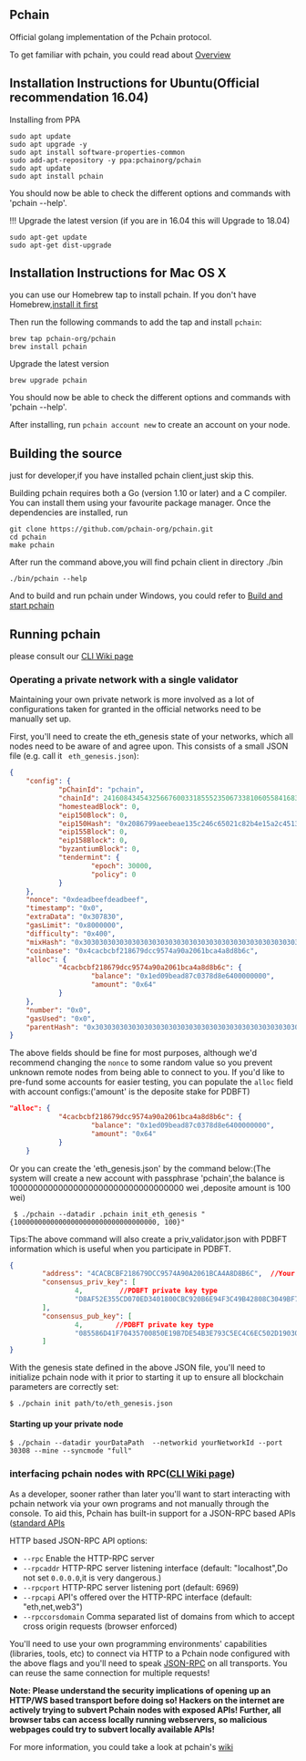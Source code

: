## Pchain

Official golang implementation of the Pchain protocol.

To get familiar with pchain, you could read about [Overview](https://github.com/pchain-org/pchain/wiki/Welcome-to-pchain)

## Installation Instructions for Ubuntu(Official recommendation 16.04)

Installing from PPA

```
sudo apt update
sudo apt upgrade -y
sudo apt install software-properties-common
sudo add-apt-repository -y ppa:pchainorg/pchain
sudo apt update
sudo apt install pchain
```
You should now be able to check the different options and commands with 'pchain --help'.

!!! Upgrade the latest version (if you are in 16.04 this will Upgrade to 18.04)

```
sudo apt-get update
sudo apt-get dist-upgrade
```

## Installation Instructions for Mac OS X

you can use our Homebrew tap to install pchain. If you don't have Homebrew,[install it first](https://brew.sh/)

Then run the following commands to add the tap and install `pchain`:

```shell
brew tap pchain-org/pchain
brew install pchain
```

Upgrade the latest version

```shell
brew upgrade pchain
```
You should now be able to check the different options and commands with 'pchain --help'.

After installing, run `pchain account new` to create an account on your node.

## Building the source
just for developer,if you have installed pchain client,just skip this.

Building pchain requires both a Go (version 1.10 or later) and a C compiler.
You can install them using your favourite package manager.
Once the dependencies are installed, run
```shell
git clone https://github.com/pchain-org/pchain.git
cd pchain
make pchain
```
After run the command above,you will find pchain client in directory ./bin

```shell
./bin/pchain --help

```

And to build and run pchain under Windows, you could refer to [Build and start pchain](https://github.com/pchain-org/pchain/wiki/Build-and-start-pchain)

## Running pchain

please consult our
[CLI Wiki page](https://github.com/pchain-org/pchain/wiki/Command-Line-Options)


### Operating a private network with a single validator

Maintaining your own private network is more involved as a lot of configurations taken for granted in
the official networks need to be manually set up.

First, you'll need to create the eth_genesis state of your networks, which all nodes need to be aware of
and agree upon. This consists of a small JSON file (e.g. call it ` eth_genesis.json`):

```json
{
    "config": {
            "pChainId": "pchain",
            "chainId": 24160843454325667600331855523506733810605584168331177014437733538279768116753,
            "homesteadBlock": 0,
            "eip150Block": 0,
            "eip150Hash": "0x2086799aeebeae135c246c65021c82b4e15a2c451340993aacfd2751886514f0",
            "eip155Block": 0,
            "eip158Block": 0,
            "byzantiumBlock": 0,
            "tendermint": {
                    "epoch": 30000,
                    "policy": 0
            }
    },
    "nonce": "0xdeadbeefdeadbeef",
    "timestamp": "0x0",
    "extraData": "0x307830",
    "gasLimit": "0x8000000",
    "difficulty": "0x400",
    "mixHash": "0x3030303030303030303030303030303030303030303030303030303030303030",
    "coinbase": "0x4cacbcbf218679dcc9574a90a2061bca4a8d8b6c",
    "alloc": {
            "4cacbcbf218679dcc9574a90a2061bca4a8d8b6c": {
                    "balance": "0x1ed09bead87c0378d8e6400000000",
                    "amount": "0x64"
            }
    },
    "number": "0x0",
    "gasUsed": "0x0",
    "parentHash": "0x3030303030303030303030303030303030303030303030303030303030303030"
}
```

The above fields should be fine for most purposes, although we'd recommend changing the `nonce` to
some random value so you prevent unknown remote nodes from being able to connect to you. If you'd
like to pre-fund some accounts for easier testing, you can populate the `alloc` field with account
configs:('amount' is the deposite stake for PDBFT)


```json
"alloc": {
            "4cacbcbf218679dcc9574a90a2061bca4a8d8b6c": {
                    "balance": "0x1ed09bead87c0378d8e6400000000",
                    "amount": "0x64"
            }
    }
```

Or you can create the 'eth_genesis.json' by the command below:(The system will create a new account with passphrase 'pchain',the balance is 10000000000000000000000000000000000 wei ,deposite amount is 100 wei)

```
 $ ./pchain --datadir .pchain init_eth_genesis "{10000000000000000000000000000000000, 100}"
```

Tips:The above command will also create a priv_validator.json with PDBFT information which is useful when you participate in PDBFT.
```json
{
        "address": "4CACBCBF218679DCC9574A90A2061BCA4A8D8B6C",  //Your Pchain address for PDBFT reward
        "consensus_priv_key": [
                4,         //PDBFT private key type
                "D8AF52E355CD070ED3401800CBC920B6E94F3C49B42808C3049BF7BDB1FA3B19"  //PDBFT private key
        ],
        "consensus_pub_key": [
                4,        //PDBFT private key type
                "085586D41F70435700850E19B7DE54B3E793C5EC4C6EC502D19030EF4F2122823E5A765E56CBA7B4C57E50561F77B022313C39895CA303F3C95D7B7282412F334778B95ACE046A79AEA4DB148334527250C8895AC5DB80459BF5D367236B59AF2DB5C0254E30A6D8CD1FA10AB8A5D872F5EBD312D3160D3E4DD496973BDC75E0"   //PDBFT public key
        ]
}
```

With the genesis state defined in the above JSON file, you'll need to initialize  pchain node
with it prior to starting it up to ensure all blockchain parameters are correctly set:

```
$ ./pchain init path/to/eth_genesis.json
```

#### Starting up your private node

```
$ ./pchain --datadir yourDataPath  --networkid yourNetworkId --port 30308 --mine --syncmode "full" 
```

### interfacing pchain nodes with RPC([CLI Wiki page](https://github.com/pchain-org/pchain/wiki/Command-Line-Options))

As a developer, sooner rather than later you'll want to start interacting with pchain 
network via your own programs and not manually through the console. To aid this, Pchain has built-in
support for a JSON-RPC based APIs ([standard APIs](https://github.com/pchain-org/pchain/wiki/JSON-RPC)

HTTP based JSON-RPC API options:

  * `--rpc` Enable the HTTP-RPC server
  * `--rpcaddr` HTTP-RPC server listening interface (default: "localhost",Do not set `0.0.0.0`,it is very dangerous.)
  * `--rpcport` HTTP-RPC server listening port (default: 6969)
  * `--rpcapi` API's offered over the HTTP-RPC interface (default: "eth,net,web3")
  * `--rpccorsdomain` Comma separated list of domains from which to accept cross origin requests (browser enforced)

You'll need to use your own programming environments' capabilities (libraries, tools, etc) to connect
via HTTP to a Pchain node configured with the above flags and you'll need to speak [JSON-RPC](https://www.jsonrpc.org/specification)
on all transports. You can reuse the same connection for multiple requests!

**Note: Please understand the security implications of opening up an HTTP/WS based transport before
doing so! Hackers on the internet are actively trying to subvert Pchain nodes with exposed APIs!
Further, all browser tabs can access locally running webservers, so malicious webpages could try to
subvert locally available APIs!** 


For more information, you could take a look at pchain's [wiki](https://github.com/pchain-org/pchain/wiki)
